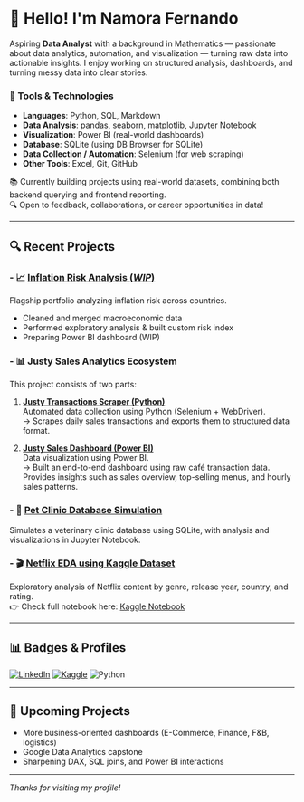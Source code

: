 # 👋 Hello! I'm Namora Fernando

Aspiring **Data Analyst** with a background in Mathematics — passionate about data analytics, automation, and visualization — turning raw data into actionable insights. I enjoy working on structured analysis, dashboards, and turning messy data into clear stories.

### 🧰 Tools & Technologies
- **Languages**: Python, SQL, Markdown
- **Data Analysis**: pandas, seaborn, matplotlib, Jupyter Notebook
- **Visualization**: Power BI (real-world dashboards)
- **Database**: SQLite (using DB Browser for SQLite)
- **Data Collection / Automation**: Selenium (for web scraping)
- **Other Tools**: Excel, Git, GitHub

📚 Currently building projects using real-world datasets, combining both backend querying and frontend reporting.  
🔍 Open to feedback, collaborations, or career opportunities in data!

---

## 🔍 Recent Projects

### - 📈 [Inflation Risk Analysis (_WIP_)](https://github.com/namora-fernando/inflation-risk-analysis)  
  Flagship portfolio analyzing inflation risk across countries.  
  - Cleaned and merged macroeconomic data  
  - Performed exploratory analysis & built custom risk index  
  - Preparing Power BI dashboard (WIP)

### - 📊 Justy Sales Analytics Ecosystem

This project consists of two parts:

1. **[Justy Transactions Scraper (Python)](https://github.com/namora-fernando/justy-transactions-scraper)**  
   Automated data collection using Python (Selenium + WebDriver).  
   → Scrapes daily sales transactions and exports them to structured data format.
   
3. **[Justy Sales Dashboard (Power BI)](https://github.com/namora-fernando/justy-sales-dashboard)**  
   Data visualization using Power BI.  
   → Built an end-to-end dashboard using raw café transaction data. Provides insights such as sales overview, top-selling menus, and hourly sales patterns.
   
### - 🐾 [Pet Clinic Database Simulation](https://github.com/namora-fernando/pet-clinic-sql-analysis)  
  Simulates a veterinary clinic database using SQLite, with analysis and visualizations in Jupyter Notebook.

### - 🎬 [Netflix EDA using Kaggle Dataset](https://github.com/namora-fernando/netflix-eda-kaggle-dataset)  
  Exploratory analysis of Netflix content by genre, release year, country, and rating.  
  👉 Check full notebook here: [Kaggle Notebook](https://www.kaggle.com/code/namorafn7/netflix-eda-genre-year-country-ratings)

---

## 📊 Badges & Profiles

[![LinkedIn](https://img.shields.io/badge/-LinkedIn-blue?logo=linkedin&style=flat-square)](https://www.linkedin.com/in/fernando-namora/)
[![Kaggle](https://img.shields.io/badge/-Kaggle-20BEFF?logo=kaggle&style=flat-square)](https://www.kaggle.com/namorafn7)
![Python](https://img.shields.io/badge/Python-3776AB?style=flat&logo=python&logoColor=white)

---

## 🌱 Upcoming Projects

- More business-oriented dashboards (E-Commerce, Finance, F&B, logistics)
- Google Data Analytics capstone
- Sharpening DAX, SQL joins, and Power BI interactions

---

_Thanks for visiting my profile!_
